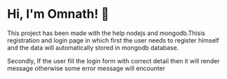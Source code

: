 
# Hi, I'm Omnath! 👋



This project has been made with the help nodejs and mongodb.Thisis registration and login page in which first the user needs to register himself and the data will automatically stored in mongodb database.

Secondly, If the user fill the login form with correct detail then it will render message otherwise some error message will encounter


